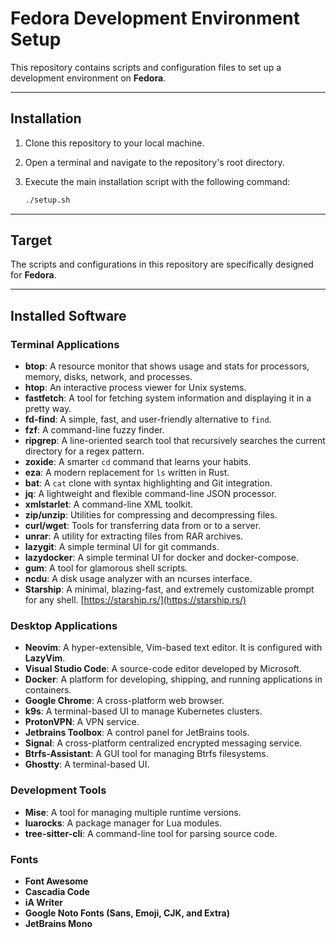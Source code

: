 # Fedora Development Environment Setup

This repository contains scripts and configuration files to set up a development environment on **Fedora**.

-----

## Installation

1. Clone this repository to your local machine.

2. Open a terminal and navigate to the repository's root directory.

3. Execute the main installation script with the following command:

    ```bash
    ./setup.sh
    ```

-----

## Target

The scripts and configurations in this repository are specifically designed for **Fedora**.

-----

## Installed Software

### Terminal Applications

* **btop**: A resource monitor that shows usage and stats for processors, memory, disks, network, and processes.
* **htop**: An interactive process viewer for Unix systems.
* **fastfetch**: A tool for fetching system information and displaying it in a pretty way.
* **fd-find**: A simple, fast, and user-friendly alternative to `find`.
* **fzf**: A command-line fuzzy finder.
* **ripgrep**: A line-oriented search tool that recursively searches the current directory for a regex pattern.
* **zoxide**: A smarter `cd` command that learns your habits.
* **eza**: A modern replacement for `ls` written in Rust.
* **bat**: A `cat` clone with syntax highlighting and Git integration.
* **jq**: A lightweight and flexible command-line JSON processor.
* **xmlstarlet**: A command-line XML toolkit.
* **zip/unzip**: Utilities for compressing and decompressing files.
* **curl/wget**: Tools for transferring data from or to a server.
* **unrar**: A utility for extracting files from RAR archives.
* **lazygit**: A simple terminal UI for git commands.
* **lazydocker**: A simple terminal UI for docker and docker-compose.
* **gum**: A tool for glamorous shell scripts.
* **ncdu**: A disk usage analyzer with an ncurses interface.
* **Starship**: A minimal, blazing-fast, and extremely customizable prompt for any shell. [https://starship.rs/](https://starship.rs/)

### Desktop Applications

* **Neovim**: A hyper-extensible, Vim-based text editor. It is configured with **LazyVim**.
* **Visual Studio Code**: A source-code editor developed by Microsoft.
* **Docker**: A platform for developing, shipping, and running applications in containers.
* **Google Chrome**: A cross-platform web browser.
* **k9s**: A terminal-based UI to manage Kubernetes clusters.
* **ProtonVPN**: A VPN service.
* **Jetbrains Toolbox**: A control panel for JetBrains tools.
* **Signal**: A cross-platform centralized encrypted messaging service.
* **Btrfs-Assistant**: A GUI tool for managing Btrfs filesystems.
* **Ghostty**: A terminal-based UI.

### Development Tools

* **Mise**: A tool for managing multiple runtime versions.
* **luarocks**: A package manager for Lua modules.
* **tree-sitter-cli**: A command-line tool for parsing source code.

### Fonts

* **Font Awesome**
* **Cascadia Code**
* **iA Writer**
* **Google Noto Fonts (Sans, Emoji, CJK, and Extra)**
* **JetBrains Mono**
